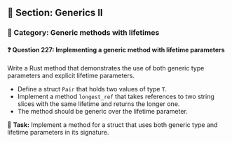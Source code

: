## 📘 Section: Generics II  
### 🔹 Category: Generic methods with lifetimes  
#### ❓ Question 227: Implementing a generic method with lifetime parameters

Write a Rust method that demonstrates the use of both generic type parameters and explicit lifetime parameters.

- Define a struct `Pair` that holds two values of type `T`.
- Implement a method `longest_ref` that takes references to two string slices with the same lifetime and returns the longer one.
- The method should be generic over the lifetime parameter.

🔧 **Task:** Implement a method for a struct that uses both generic type and lifetime parameters in its signature.
